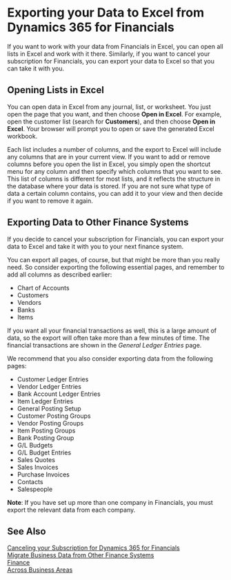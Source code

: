 <properties
	pageTitle="Exporting your Data to Excel from Dynamics 365 for Financials | Financials"
    description="Learn about exporting your data from Dynamics 365 for Financials to Excel."
	services="project-madeira"
	documentationCenter=""
	authors="edupont04"/>
<tags
    ms.service="project-madeira"
    ms.topic="article"
    ms.devlang="na"
    ms.tgt_pltfrm="na"
    ms.workload="na"
    ms.date="09/27/2016"
    ms.author="edupont04" />

# Exporting your Data to Excel from Dynamics 365 for Financials
If you want to work with your data from Financials in Excel, you can open all lists in Excel and work with it there. Similarly, if you want to cancel your subscription for Financials, you can export your data to Excel so that you can take it with you.

## Opening Lists in Excel
You can open data in Excel from any journal, list, or worksheet. You just open the page that you want, and then choose **Open in Excel**. For example, open the customer list (search for **Customers**), and then choose **Open in Excel**. Your browser will prompt you to open or save the generated Excel workbook.  

Each list includes a number of columns, and the export to Excel will include any columns that are in your current view. If you want to add or remove columns before you open the list in Excel, you simply open the shortcut menu for any column and then specify which columns that you want to see. This list of columns is different for most lists, and it reflects the structure in the database where your data is stored. If you are not sure what type of data a certain column contains, you can add it to your view and then decide if you want to remove it again.  

## Exporting Data to Other Finance Systems
If you decide to cancel your subscription for Financials, you can export your data to Excel and take it with you to your next finance system.  

You can export all pages, of course, but that might be more than you really need. So consider exporting the following essential pages, and remember to add all columns as described earlier:
- Chart of Accounts  
- Customers  
- Vendors  
- Banks  
- Items  

If you want all your financial transactions as well, this is a large amount of data, so the export will often take more than a few minutes of time. The financial transactions are shown in the *General Ledger Entries* page.  

We recommend that you also consider exporting data from the following pages:
- Customer Ledger Entries  
- Vendor Ledger Entries  
- Bank Account Ledger Entries  
- Item Ledger Entries  
- General Posting Setup  
- Customer Posting Groups  
- Vendor Posting Groups  
- Item Posting Groups  
- Bank Posting Group  
- G/L Budgets  
- G/L Budget Entries  
- Sales Quotes  
- Sales Invoices  
- Purchase Invoices  
- Contacts  
- Salespeople  

**Note**: If you have set up more than one company in Financials, you must export the relevant data from each company.

## See Also
[Canceling your Subscription for Dynamics 365 for Financials](madeira-cancel.md)  
[Migrate Business Data from Other Finance Systems](upload-data.md)  
[Finance](finance.md)  
[Across Business Areas](ui-across-business-areas.md)  
